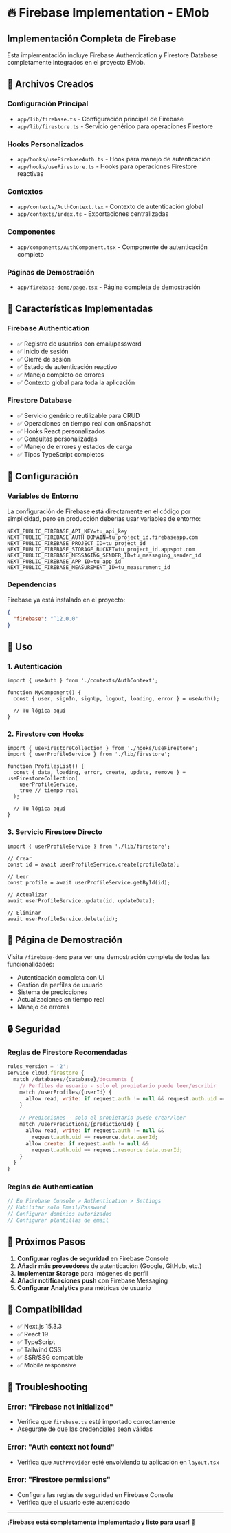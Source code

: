 # 🔥 Firebase Implementation - EMob

## Implementación Completa de Firebase

Esta implementación incluye Firebase Authentication y Firestore Database completamente integrados en el proyecto EMob.

## 📁 Archivos Creados

### Configuración Principal
- `app/lib/firebase.ts` - Configuración principal de Firebase
- `app/lib/firestore.ts` - Servicio genérico para operaciones Firestore

### Hooks Personalizados
- `app/hooks/useFirebaseAuth.ts` - Hook para manejo de autenticación
- `app/hooks/useFirestore.ts` - Hooks para operaciones Firestore reactivas

### Contextos
- `app/contexts/AuthContext.tsx` - Contexto de autenticación global
- `app/contexts/index.ts` - Exportaciones centralizadas

### Componentes
- `app/components/AuthComponent.tsx` - Componente de autenticación completo

### Páginas de Demostración
- `app/firebase-demo/page.tsx` - Página completa de demostración

## 🚀 Características Implementadas

### Firebase Authentication
- ✅ Registro de usuarios con email/password
- ✅ Inicio de sesión
- ✅ Cierre de sesión
- ✅ Estado de autenticación reactivo
- ✅ Manejo completo de errores
- ✅ Contexto global para toda la aplicación

### Firestore Database
- ✅ Servicio genérico reutilizable para CRUD
- ✅ Operaciones en tiempo real con onSnapshot
- ✅ Hooks React personalizados
- ✅ Consultas personalizadas
- ✅ Manejo de errores y estados de carga
- ✅ Tipos TypeScript completos

## 🔧 Configuración

### Variables de Entorno
La configuración de Firebase está directamente en el código por simplicidad, pero en producción deberías usar variables de entorno:

```env
NEXT_PUBLIC_FIREBASE_API_KEY=tu_api_key
NEXT_PUBLIC_FIREBASE_AUTH_DOMAIN=tu_project_id.firebaseapp.com
NEXT_PUBLIC_FIREBASE_PROJECT_ID=tu_project_id
NEXT_PUBLIC_FIREBASE_STORAGE_BUCKET=tu_project_id.appspot.com
NEXT_PUBLIC_FIREBASE_MESSAGING_SENDER_ID=tu_messaging_sender_id
NEXT_PUBLIC_FIREBASE_APP_ID=tu_app_id
NEXT_PUBLIC_FIREBASE_MEASUREMENT_ID=tu_measurement_id
```

### Dependencias
Firebase ya está instalado en el proyecto:
```json
{
  "firebase": "^12.0.0"
}
```

## 📖 Uso

### 1. Autenticación
```tsx
import { useAuth } from './contexts/AuthContext';

function MyComponent() {
  const { user, signIn, signUp, logout, loading, error } = useAuth();
  
  // Tu lógica aquí
}
```

### 2. Firestore con Hooks
```tsx
import { useFirestoreCollection } from './hooks/useFirestore';
import { userProfileService } from './lib/firestore';

function ProfilesList() {
  const { data, loading, error, create, update, remove } = useFirestoreCollection(
    userProfileService,
    true // tiempo real
  );
  
  // Tu lógica aquí
}
```

### 3. Servicio Firestore Directo
```tsx
import { userProfileService } from './lib/firestore';

// Crear
const id = await userProfileService.create(profileData);

// Leer
const profile = await userProfileService.getById(id);

// Actualizar
await userProfileService.update(id, updateData);

// Eliminar
await userProfileService.delete(id);
```

## 🎯 Página de Demostración

Visita `/firebase-demo` para ver una demostración completa de todas las funcionalidades:

- Autenticación completa con UI
- Gestión de perfiles de usuario
- Sistema de predicciones
- Actualizaciones en tiempo real
- Manejo de errores

## 🔒 Seguridad

### Reglas de Firestore Recomendadas
```javascript
rules_version = '2';
service cloud.firestore {
  match /databases/{database}/documents {
    // Perfiles de usuario - solo el propietario puede leer/escribir
    match /userProfiles/{userId} {
      allow read, write: if request.auth != null && request.auth.uid == userId;
    }
    
    // Predicciones - solo el propietario puede crear/leer
    match /userPredictions/{predictionId} {
      allow read, write: if request.auth != null && 
        request.auth.uid == resource.data.userId;
      allow create: if request.auth != null && 
        request.auth.uid == request.resource.data.userId;
    }
  }
}
```

### Reglas de Authentication
```javascript
// En Firebase Console > Authentication > Settings
// Habilitar solo Email/Password
// Configurar dominios autorizados
// Configurar plantillas de email
```

## 🚀 Próximos Pasos

1. **Configurar reglas de seguridad** en Firebase Console
2. **Añadir más proveedores** de autenticación (Google, GitHub, etc.)
3. **Implementar Storage** para imágenes de perfil
4. **Añadir notificaciones push** con Firebase Messaging
5. **Configurar Analytics** para métricas de usuario

## 📱 Compatibilidad

- ✅ Next.js 15.3.3
- ✅ React 19
- ✅ TypeScript
- ✅ Tailwind CSS
- ✅ SSR/SSG compatible
- ✅ Mobile responsive

## 🐛 Troubleshooting

### Error: "Firebase not initialized"
- Verifica que `firebase.ts` esté importado correctamente
- Asegúrate de que las credenciales sean válidas

### Error: "Auth context not found"
- Verifica que `AuthProvider` esté envolviendo tu aplicación en `layout.tsx`

### Error: "Firestore permissions"
- Configura las reglas de seguridad en Firebase Console
- Verifica que el usuario esté autenticado

---

**¡Firebase está completamente implementado y listo para usar! 🎉**
